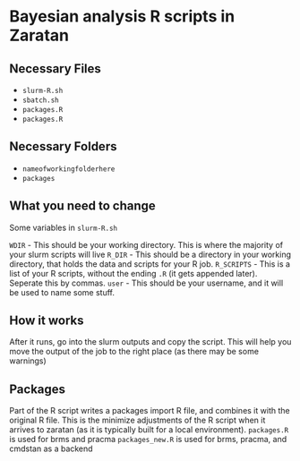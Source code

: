 # Bayesian analysis R scripts in Zaratan

## Necessary Files
  - `slurm-R.sh`
  - `sbatch.sh`
  - `packages.R`
  - `packages.R`

## Necessary Folders
  - `nameofworkingfolderhere`
  - `packages`

## What you need to change 
Some variables in `slurm-R.sh`

`WDIR` - This should be your working directory.  This is where the majority of your slurm scripts will live
`R_DIR` - This should be a directory in your working directory, that holds the data and scripts for your R job.
`R_SCRIPTS` - This is a list of your R scripts, without the ending `.R` (it gets appended later).  Seperate this by commas.
`user` - This should be your username, and it will be used to name some stuff.

## How it works

After it runs, go into the slurm outputs and copy the script.  This will help you move the output of the job to the right place (as there may be some warnings)


## Packages
Part of the R script writes a packages import R file, and combines it with the original R file.  This is the minimize adjustments of the R script when it arrives to zaratan (as it is typically built for a local environment).
`packages.R` is used for brms and pracma
`packages_new.R` is used for brms, pracma, and cmdstan as a backend 
